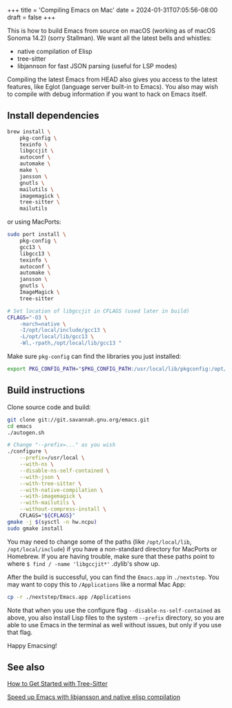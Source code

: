 +++
title = 'Compiling Emacs on Mac'
date = 2024-01-31T07:05:56-08:00
draft = false
+++

This is how to build Emacs from source on macOS (working as of macOS Sonoma 14.2) (sorry Stallman). We want all the latest bells and whistles:

- native compilation of Elisp
- tree-sitter
- libjannson for fast JSON parsing (useful for LSP modes)

Compiling the latest Emacs from HEAD also gives you access to the latest features, like Eglot (language server built-in to Emacs). You also may wish to compile with debug information if you want to hack on Emacs itself.

## Install dependencies

```bash
brew install \
	pkg-config \
	texinfo \
	libgccjit \
	autoconf \
	automake \
    make \
	jansson \
	gnutls \
	mailutils \
	imagemagick \
	tree-sitter \
	mailutils
```

or using MacPorts:

```bash
sudo port install \
	pkg-config \
	gcc13 \
	libgcc13 \
	texinfo \
	autoconf \
	automake \
	jansson \
	gnutls \
	ImageMagick \
	tree-sitter

# Set location of libgccjit in CFLAGS (used later in build)
CFLAGS="-O3 \
	-march=native \
	-I/opt/local/include/gcc13 \
	-L/opt/local/lib/gcc13 \
	-Wl,-rpath,/opt/local/lib/gcc13 "
```

Make sure `pkg-config` can find the libraries you just installed:

```bash
export PKG_CONFIG_PATH="$PKG_CONFIG_PATH:/usr/local/lib/pkgconfig:/opt/local/lib/pkgconfig"
```

## Build instructions

Clone source code and build:

```bash
git clone git://git.savannah.gnu.org/emacs.git
cd emacs
./autogen.sh

# Change "--prefix=..." as you wish
./configure \
    --prefix=/usr/local \
    --with-ns \
    --disable-ns-self-contained \
    --with-json \
    --with-tree-sitter \
    --with-native-compilation \
    --with-imagemagick \
    --with-mailutils \
    --without-compress-install \
    CFLAGS="${CFLAGS}"
gmake -j $(sysctl -n hw.ncpu)
sudo gmake install
```

You may need to change some of the paths (like `/opt/local/lib`, `/opt/local/include`) if you have a non-standard directory for MacPorts or Homebrew. If you are having trouble, make sure that these paths point to where `$ find / -name 'libgccjit*'` .dylib's show up.

After the build is successful, you can find the `Emacs.app` in `./nextstep`. You may want to copy this to `/Applications` like a normal Mac App:

```bash
cp -r ./nextstep/Emacs.app /Applications
```

Note that when you use the configure flag `--disable-ns-self-contained` as above, you also install Lisp files to the system `--prefix` directory, so you are able to use Emacs in the terminal as well without issues, but only if you use that flag.

Happy Emacsing!

## See also

[How to Get Started with Tree-Sitter](https://www.masteringemacs.org/article/how-to-get-started-tree-sitter)

[Speed up Emacs with libjansson and native elisp compilation](https://www.masteringemacs.org/article/speed-up-emacs-libjansson-native-elisp-compilation)

